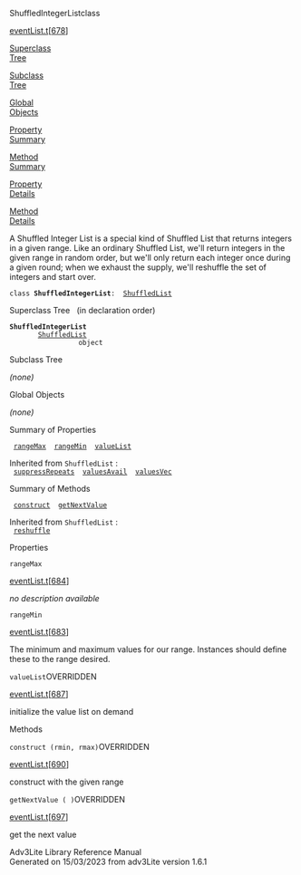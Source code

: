<span class="title">ShuffledIntegerList</span><span class="type">class</span>

[eventList.t](../file/eventList.t.html)\[[678](../source/eventList.t.html#678)\]

[Superclass  
Tree](#_SuperClassTree_)

[Subclass  
Tree](#_SubClassTree_)

[Global  
Objects](#_ObjectSummary_)

[Property  
Summary](#_PropSummary_)

[Method  
Summary](#_MethodSummary_)

[Property  
Details](#_Properties_)

[Method  
Details](#_Methods_)

<div class="fdesc">

A Shuffled Integer List is a special kind of Shuffled List that returns
integers in a given range. Like an ordinary Shuffled List, we'll return
integers in the given range in random order, but we'll only return each
integer once during a given round; when we exhaust the supply, we'll
reshuffle the set of integers and start over.

`class `**`ShuffledIntegerList`**` :   `[`ShuffledList`](../object/ShuffledList.html)

</div>

<span id="_SuperClassTree_"></span>

<div class="mjhd">

<span class="hdln">Superclass Tree</span>   (in declaration order)

</div>

**`ShuffledIntegerList`**  
`         `[`ShuffledList`](../object/ShuffledList.html)  
`                 object`  
<span id="_SubClassTree_"></span>

<div class="mjhd">

<span class="hdln">Subclass Tree</span>  

</div>

*(none)* <span id="_ObjectSummary_"></span>

<div class="mjhd">

<span class="hdln">Global Objects</span>  

</div>

*(none)* <span id="_PropSummary_"></span>

<div class="mjhd">

<span class="hdln">Summary of Properties</span>  

</div>

` `[`rangeMax`](#rangeMax)`  `[`rangeMin`](#rangeMin)`  `[`valueList`](#valueList)`  `

Inherited from `ShuffledList` :  
` `[`suppressRepeats`](../object/ShuffledList.html#suppressRepeats)`  `[`valuesAvail`](../object/ShuffledList.html#valuesAvail)`  `[`valuesVec`](../object/ShuffledList.html#valuesVec)`  `

<span id="_MethodSummary_"></span>

<div class="mjhd">

<span class="hdln">Summary of Methods</span>  

</div>

` `[`construct`](#construct)`  `[`getNextValue`](#getNextValue)`  `

Inherited from `ShuffledList` :  
` `[`reshuffle`](../object/ShuffledList.html#reshuffle)`  `

<span id="_Properties_"></span>

<div class="mjhd">

<span class="hdln">Properties</span>  

</div>

<span id="rangeMax"></span>

`rangeMax`

[eventList.t](../file/eventList.t.html)\[[684](../source/eventList.t.html#684)\]

<div class="desc">

*no description available*

</div>

<span id="rangeMin"></span>

`rangeMin`

[eventList.t](../file/eventList.t.html)\[[683](../source/eventList.t.html#683)\]

<div class="desc">

The minimum and maximum values for our range. Instances should define
these to the range desired.

</div>

<span id="valueList"></span>

`valueList`<span class="rem">OVERRIDDEN</span>

[eventList.t](../file/eventList.t.html)\[[687](../source/eventList.t.html#687)\]

<div class="desc">

initialize the value list on demand

</div>

<span id="_Methods_"></span>

<div class="mjhd">

<span class="hdln">Methods</span>  

</div>

<span id="construct"></span>

`construct (rmin, rmax)`<span class="rem">OVERRIDDEN</span>

[eventList.t](../file/eventList.t.html)\[[690](../source/eventList.t.html#690)\]

<div class="desc">

construct with the given range

</div>

<span id="getNextValue"></span>

`getNextValue ( )`<span class="rem">OVERRIDDEN</span>

[eventList.t](../file/eventList.t.html)\[[697](../source/eventList.t.html#697)\]

<div class="desc">

get the next value

</div>

<div class="ftr">

Adv3Lite Library Reference Manual  
Generated on 15/03/2023 from adv3Lite version 1.6.1

</div>
